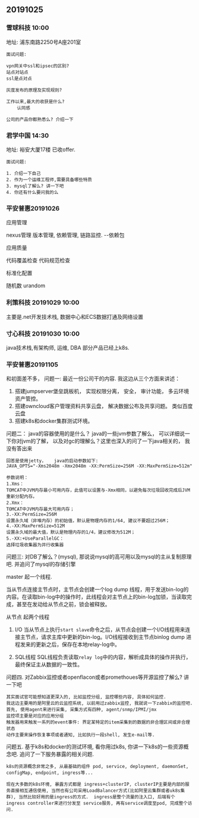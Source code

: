 ## 20191025 ##

### 雪球科技 10:00 ###

地址: 浦东南路2250号A座201室

```cgo
面试问题:

vpn网关中ssl和ipsec的区别?
站点对站点
ssl是点对点

灰度发布的原理及实现规则?

工作以来,最大的收获是什么?
    认同感

公司的产品你都熟悉么? 介绍一下

```

### 君学中国 14:30 ###

地址: 裕安大厦17楼
已收offer.

```cgo
面试问题:

1. 介绍一下自己
2. 作为一个运维工程师,需要具备哪些特质
3. mysql了解么? 讲一下吧
4. 你还有什么要问我的么

```

### 平安普惠20191026 ###

应用管理

nexus管理 
版本管理,
依赖管理,
链路监控. --依赖包

应用质量

代码覆盖检查
代码规范检查

标准化配置



随机数 urandom

### 利策科技 20191029 10:00 ###

主要是.net开发技术栈, 数据中心和ECS数据打通及网络设置

### 寸心科技 20191030 10:00 ###

java技术栈,有架构师, 运维, DBA
部分产品已经上k8s.

### 平安普惠20191105 ###

和初面差不多，
问题一: 最近一份公司干的内容.
我这边从三个方面来讲述：
1. 搭建jumpserver堡垒跳板机， 实现权限分离， 安全， 审计功能， 多云环境资产管控。
2. 搭建owncloud客户管理资料共享云盘， 解决数据公布及共享问题。 类似百度云盘
3. 搭建k8s和docker集群测试环境。

问题二： java的容器使用的是什么？ java的一些jvm参数了解么， 可以详细说一下你对jvm的了解， 以及对gc的理解么？这里也深入的问了一下java相关的， 我没有答出来

```
回答是使用jetty，   java的启动参数如下: 
JAVA_OPTS="-Xms2048m -Xmx2048m -XX:PermSize=256M -XX:MaxPermSize=512m"

参数说明：
1.Xms：
TOMCAT中JVM内存最小可用内存，此值可以设置与-Xmx相同，以避免每次垃圾回收完成后JVM重新分配内存。
2.Xmx：
TOMCAT中JVM内存最大可用内存；
3.-XX:PermSize=256M
设置永久域（非堆内存）的初始值，默认是物理内存的1/64, 建议不要超过256M；
4.-XX:MaxPermSize=512M
设置永久域的最大值，默认是物理内存的1/4，建议修改为512M；
5.-XX:+UseParallelGC： 
选择垃圾收集器为并行收集器
```
问题三: 对DB了解么？(mysql), 那说说mysql的高可用以及mysql的主从复制原理吧. 并追问了mysql的存储引擎


master 起一个线程.

当从节点连接主节点时，主节点会创建一个log dump 线程，用于发送bin-log的内容。在读取bin-log中的操作时，此线程会对主节点上的bin-log加锁，当读取完成，甚至在发动给从节点之前，锁会被释放。

从节点 起两个线程
1. I/O
当从节点上执行`start slave`命令之后，从节点会创建一个I/O线程用来连接主节点，请求主库中更新的bin-log。I/O线程接收到主节点binlog dump 进程发来的更新之后，保存在本地relay-log中。

2. SQL线程
SQL线程负责读取`relay log`中的内容，解析成具体的操作并执行，最终保证主从数据的一致性。

问题四. 对Zabbix监控或者openflacon或者promethoues等开源监控了解么? 讲一下吧

```
其实面试官可能想知道更深入的, 比如监控分组, 监控哪些内容, 具体如何监控.
我这边主要用的是阿里云的云监控系统, 以前用过zabbix监控, 我就说一下zabbix的监控吧. 
首先, 使用agent来进行采集, 采集方式有四种, agent/snmp/IPMI/jmx
监控项主要是对应的应用分组
触发器用来触发一系列的event事件: 界定某特定的item采集到的数据的非合理区间或非合理状态
动作主要来操作恢复事项或者通知, 比如执行一段shell, 发生e-mail等.
```

问题五. 基于k8s和docker的测试环境, 看你用过k8s, 你讲一下k8s的一些资源概念吧. 追问了一下服务暴露的相关问题.

```
k8s的资源概念非常之多, 从最基础的组件 pod, service, deployment, daemonSet, configMap, endpoint, ingress等...

现在大多数的k8s环境, 暴露方式都是 ingress+clusterIP, clusterIP主要是内部的服务直接相互通信使用, 当然也有公司采用LoadBalancer方式(比如阿里云集群或者uk8s集群), 当然比较好用的是ingress的方式.  ingress是整个流量的注入口, 后端有个 ingress controller来进行分发至 service服务, 再有service调度至pod, 完成整个访问. 
```

